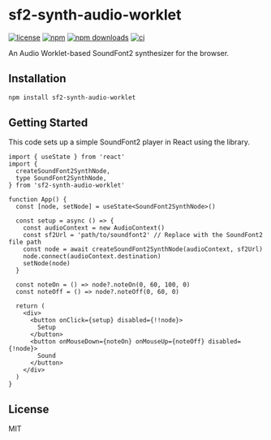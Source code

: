 # sf2-synth-audio-worklet

[![license](https://img.shields.io/npm/l/sf2-synth-audio-worklet.svg)](https://github.com/neoki07/sf2-synth-audio-worklet/blob/main/LICENSE.md)
[![npm](https://img.shields.io/npm/v/sf2-synth-audio-worklet.svg)](https://www.npmjs.com/package/sf2-synth-audio-worklet)
[![npm downloads](https://img.shields.io/npm/dm/sf2-synth-audio-worklet)](https://www.npmjs.com/package/sf2-synth-audio-worklet)
[![ci](https://github.com/neoki07/sf2-synth-audio-worklet/actions/workflows/ci.yml/badge.svg)](https://github.com/neoki07/sf2-synth-audio-worklet/actions/workflows/ci.yml)

An Audio Worklet-based SoundFont2 synthesizer for the browser.

## Installation

```bash
npm install sf2-synth-audio-worklet
```

## Getting Started

This code sets up a simple SoundFont2 player in React using the library.

```tsx
import { useState } from 'react'
import {
  createSoundFont2SynthNode,
  type SoundFont2SynthNode,
} from 'sf2-synth-audio-worklet'

function App() {
  const [node, setNode] = useState<SoundFont2SynthNode>()

  const setup = async () => {
    const audioContext = new AudioContext()
    const sf2Url = 'path/to/soundfont2' // Replace with the SoundFont2 file path
    const node = await createSoundFont2SynthNode(audioContext, sf2Url)
    node.connect(audioContext.destination)
    setNode(node)
  }

  const noteOn = () => node?.noteOn(0, 60, 100, 0)
  const noteOff = () => node?.noteOff(0, 60, 0)

  return (
    <div>
      <button onClick={setup} disabled={!!node}>
        Setup
      </button>
      <button onMouseDown={noteOn} onMouseUp={noteOff} disabled={!node}>
        Sound
      </button>
    </div>
  )
}
```

## License

MIT
